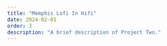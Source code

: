 ```yaml
---
title: "Memphis Lofi In Hifi"
date: 2024-02-01
order: 3
description: "A brief description of Project Two."
---
```

